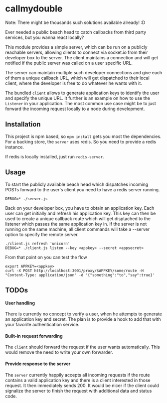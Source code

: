 callmydouble
============

Note: There might be thousands such solutions available already! :D

Ever needed a public beach head to catch callbacks from third party services, but you wanna react locally?

This module provides a simple server, which can be run on a publicly reachable servers,
allowing clients to connect via socket.io from their developer box to the server.
The client maintains a connection and will get notified if the public server was called on a
user specific URL.

The server can maintain multiple such developer connections and give each of them a unique
callback URL, which will get dispatched to their local client, where the developer is free to
do whatever he wants with it.

The bundled `client` allows to generate application keys to identify the user and specify the unique URL.
It further is an example on how to use the `Listener` in your application.
The most common use case might be to just forward the incoming request locally to a node during development.

Installation
------------

This project is npm based, so `npm install` gets you most the dependencies.
For a backing store, the `server` uses redis. So you need to provide a redis instance.

If redis is locally installed, just run `redis-server`.

Usage
-----

To start the publicly available beach head which dispatches incoming POSTs forward to the user's client you need to have a redis server running.
```
DEBUG=* ./server.js
```

Back on your developer box, you have to obtain an application key. Each user can get initially and refresh his application key.
This key can then be used to create a unique callback route which will get disptached to the listener which passes the same application
key in. If the server is not running on the same machine, all client commands will take a --server option to specify the remote server.
```
./client.js refresh 'unicorn'
DEBUG=* ./client.js listen --key <appkey> --secret <appsecret>
```

From that point on you can test the flow
```
export APPKEY=<appkey>
curl -X POST http://localhost:3001/proxy/$APPKEY/some/route -H "Content-Type: application/json" -d '{"something":"to","say":true}'
```

TODOs
-----

#### User handling
There is currently no concept to verify a user, when he attempts to generate an application key and secret.
The plan is to provide a hook to add that with your favorite authentication service.

#### Built-in request forwarding
The `client` should forward the request if the user wants automatically.
This would remove the need to write your own forwarder.

#### Provide response to the server
The `server` currently happily accepts all incoming requests if the route contains a valid application key
and there is a client interested in those request. It then immediately sends 200.
It would be nicer if the client could signalize the server to finish the request with additional data and
status code.

